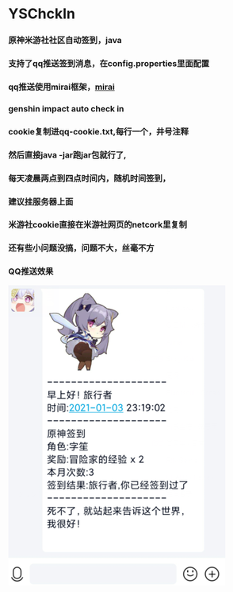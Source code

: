 # YSChckIn
### 原神米游社社区自动签到，java
### 支持了qq推送签到消息，在config.properties里面配置
### qq推送使用mirai框架，[mirai](https://github.com/mamoe/mirai)
### genshin impact auto check in
### cookie复制进qq-cookie.txt,每行一个，井号注释
### 然后直接java -jar跑jar包就行了,
### 每天凌晨两点到四点时间内，随机时间签到，
### 建议挂服务器上面
### 米游社cookie直接在米游社网页的netcork里复制
### 还有些小问题没搞，问题不大，丝毫不方
### QQ推送效果
![avatar](qq.png)
